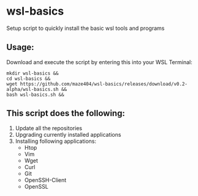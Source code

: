 # wsl-basics
Setup script to quickly install the basic wsl tools and programs

## Usage:
Download and execute the script by entering this into your WSL Terminal:
```shell
mkdir wsl-basics &&
cd wsl-basics &&
wget https://github.com/maze404/wsl-basics/releases/download/v0.2-alpha/wsl-basics.sh &&
bash wsl-basics.sh &&
```

## This script does the following:
1. Update all the repositories
2. Upgrading currently installed applications
3. Installing following applications:
    * Htop
    * Vim
    * Wget
    * Curl
    * Git
    * OpenSSH-Client
    * OpenSSL
